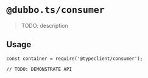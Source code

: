 # `@dubbo.ts/consumer`
  > TODO: description
  
  ## Usage
  
  ```
  const container = require('@typeclient/consumer');
  
  // TODO: DEMONSTRATE API
  ```